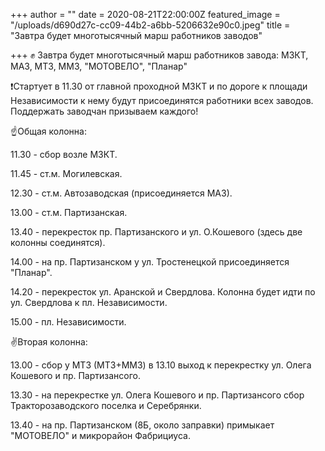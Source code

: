 +++
author = ""
date = 2020-08-21T22:00:00Z
featured_image = "/uploads/d690d27c-cc09-44b2-a6bb-5206632e90c0.jpeg"
title = "Завтра будет многотысячный марш работников заводов"

+++
​​✊ Завтра будет многотысячный марш работников завода: МЗКТ, МАЗ, МТЗ, ММЗ, "МОТОВЕЛО", "Планар"

❗️Стартует в 11.30 от главной проходной МЗКТ и по дороге к площади Независимости к нему будут присоединятся работники всех заводов. Поддержать заводчан призываем каждого!

☝️Общая колонна:

11\.30 - сбор возле МЗКТ.

11\.45 - ст.м. Могилевская.

12\.30 - ст.м. Автозаводская (присоединяется МАЗ).

13\.00 - ст.м. Партизанская. 

13\.40 - перекресток пр. Партизанского и ул. О.Кошевого (здесь две колонны соединятся).

14\.00 - на пр. Партизанском у ул. Тростенецкой присоединяется "Планар".

14\.20 - перекресток ул. Аранской и Свердлова. Колонна будет идти по ул. Свердлова к пл. Независимости.

15\.00 - пл. Независимости. 

✌️Вторая колонна:

13\.00 - сбор у МТЗ (МТЗ+ММЗ) в 13.10 выход к перекрестку ул. Олега Кошевого и пр. Партизансого.

13\.30 - на перекрестке ул. Олега Кошевого и пр. Партизансого сбор Тракторозаводского поселка и Серебрянки. 

13\.40 - на пр. Партизанском (8Б, около заправки) примыкает "МОТОВЕЛО" и микрорайон Фабрициуса.